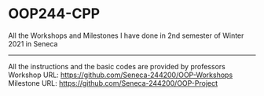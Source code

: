 # OOP244-CPP
All the Workshops and Milestones I have done in 2nd semester of Winter 2021 in Seneca 
__________________________________________________________________________

All the instructions and the basic codes are provided by professors 
Workshop URL: https://github.com/Seneca-244200/OOP-Workshops
Milestone URL: https://github.com/Seneca-244200/OOP-Project
